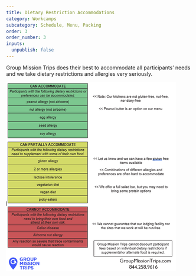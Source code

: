 ```yaml
---
title: Dietary Restriction Accommodations
category: Workcamps
subcategory: Schedule, Menu, Packing
order: 3
order_number: 3
inputs:
  unpublish: false
---
```

Group Mission Trips does their best to accommodate all participants’ needs and we take dietary restrictions and allergies very seriously.

![](/uploads/image.png)

&nbsp;

&nbsp;

&nbsp;